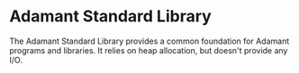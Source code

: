 # Adamant Standard Library

The Adamant Standard Library provides a common foundation for Adamant programs and libraries. It relies on heap allocation, but doesn't provide any I/O.
